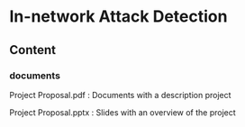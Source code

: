 # In-network Attack Detection

## Content
### documents
Project Proposal.pdf : Documents with a description project

Project Proposal.pptx : Slides with an overview of the project
